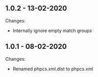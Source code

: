 ## 1.0.2 - 13-02-2020

Changes:
 - Internally ignore empty match groups
 
 ## 1.0.1 - 08-02-2020

Changes:
 - Renamed phpcs.xml.dist to phpcs.xml
